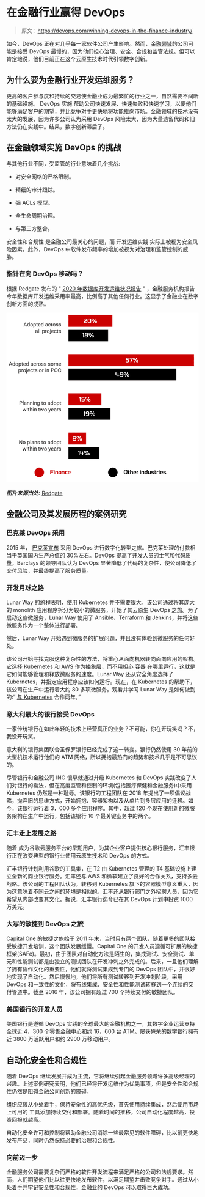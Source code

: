 # 在金融行业赢得 DevOps

> 原文：<https://devops.com/winning-devops-in-the-finance-industry/>

如今，DevOps 正在对几乎每一家软件公司产生影响。然而，[金融领域](https://devops.com/?s=finance)的公司可能是接受 DevOps 最慢的，因为他们担心治理、安全、合规和监管法规。但可以肯定地说，他们目前正在这个云原生技术时代引领数字创新。

## **为什么要为金融行业开发运维服务？**

更高的客户参与度和持续的交易使金融业成为最繁忙的行业之一，自然需要不间断的基础设施。 DevOps 实施 帮助公司快速发展、快速失败和快速学习，以便他们能够满足客户的期望，并比竞争对手更快地将功能推向市场。金融领域的技术没有太大的发展，因为许多公司认为采用 DevOps 风险太大，因为大量遗留代码和旧方法仍在实践中。结果，数字创新滞后了。 

## **在金融领域实施 DevOps 的挑战**

与其他行业不同，受监管的行业意味着几个挑战:

*   对安全网络的严格限制。

*   精细的审计跟踪。 
*   强 ACLs 模型。 
*   全生命周期治理。 
*   与第三方整合。

安全性和合规性 是金融公司最关心的问题，而 开发运维实践 实际上被视为安全风险因素。此外，DevOps 中软件发布频率的增加被视为对治理和监管控制的威胁。

### 指针在向 DevOps 移动吗？

根据 Redgate 发布的 " [2020 年数据库开发运维状况报告](https://www.red-gate.com/blog/database-devops/adoption-rates-and-key-drivers-for-database-devops-in-financial-services) " ，金融服务机构报告今年数据库开发运维采用率最高，比例高于其他任何行业。这显示了金融业在数字创新方面的成熟。

![](img/2f1e7aade6ef505d77920acbce5384cd.png)

***图片来源出处:*** [Redgate](https://www.red-gate.com/blog/database-devops/adoption-rates-and-key-drivers-for-database-devops-in-financial-services)

## **金融公司及其发展历程的案例研究**

### **巴克莱 DevOps 采用**

2015 年， [巴克莱宣布](https://www.reuters.com/article/barclays-banking-employment-idUSL8N13J5G720151124) 采用 DevOps 进行数字化转型之旅。巴克莱处理的付款相当于英国国内生产总值的 30%左右。DevOps 提高了开发人员的士气和代码质量，Barclays 的领导团队认为 DevOps 显著降低了代码的复杂性，使公司降低了交付风险，并最终提高了服务质量。

### **开发月球之路**

Lunar Way 的旅程表明，使用 Kubernetes 并不需要很大。该公司通过将其庞大的 monolith 应用程序拆分为较小的微服务，开始了其云原生 DevOps 之旅。为了启动这些微服务，Lunar Way 使用了 Ansible、Terraform 和 Jenkins，并将这些微服务作为一个整体进行部署。

然后，Lunar Way 开始遇到微服务的扩展问题，并且没有体验到微服务的任何好处。

该公司开始寻找克服这种复杂性的方法，将重心从面向机器转向面向应用的架构。它选择 Kubernetes 和 AWS 作为抽象层，而不用担心 [容器](https://jfrog.com/knowledge-base/what-are-containers/) 在哪里运行，这就是它如何能够管理和释放微服务的速度。Lunar Way 还从安全角度选择了 Kubernetes，并指定应用程序应该如何运行。现在，在 Kubernetes 的帮助下，该公司在生产中运行着大约 80 多项微服务。观看并学习 Lunar Way 是如何做到的:“ [与 Kubernetes](https://youtu.be/q6Nvm2Jhf1s) 合作两年。”

### **意大利最大的银行接受 DevOps**

一家传统银行在如此年轻的技术上经营真正的业务？不可能，你在开玩笑吗？不，我没开玩笑。

意大利的银行集团联合圣保罗银行已经完成了这一转变。银行仍然使用 30 年前的大型机技术运行他们的 ATM 网络，所以拥抱最热门的趋势和技术几乎是不可思议的。

尽管银行和金融公司 ING 很早就通过升级 Kubernetes 和 DevOps 实践改变了人们对银行的看法，但在高度监管和控制的环境(包括医疗保健和金融服务)中采用 Kubernetes 仍然是一种耻辱。该银行的工程团队在 2018 年提出了一项倡议战略，抛弃旧的思维方式，开始拥抱、容器架构以及从单片到多层应用的迁移。如今，该银行运行着 3，000 多个应用程序。其中，超过 120 个现在使用新的微服务架构在生产中运行，包括该银行 10 个最关键业务中的两个。

### **汇丰走上发展之路**

随着 成为谷歌云服务平台的早期用户，为其企业客户提供核心银行服务，汇丰银行正在改变典型的银行业使用云原生技术和 DevOps 的方式。

汇丰银行计划利用谷歌的工具集，在 T2 由 Kubernetes 管理的 T4 基础设施上建立全新的商业银行服务。汇丰还与 AWS 和微软建立了良好的合作关系，支持多云战略。该公司的工程团队认为，转移到 Kubernetes 旗下的容器模型意义重大，因为这意味着不同云之间的环境是相似的。汇丰还从银行部门之外招聘人员，因为它希望从内部改变其文化。据说，汇丰银行迄今已在其 DevOps 计划中投资 1000 万美元。 

### **大写的敏捷到 DevOps 之旅**

Capital One 的敏捷之旅始于 2011 年末，当时只有两个团队，随着更多的团队接受敏捷开发培训，这个团队发展缓慢。Capital One 的开发人员遵循可扩展的敏捷框架(SAFe)。最初，由于团队对自动化方法是陌生的，集成测试、安全测试、单元和性能测试都是由独立的测试团队在开发冲刺之外完成的。后来，一旦他们理解了拥有协作文化的重要性，他们就将测试集成到专门的 DevOps 团队中，并很好地实现了自动化。然后慢慢地，他们将所有测试转移到开发冲刺阶段，采用 DevOps 和一致性的文化，将布线集成、安全性和性能测试转移到一个连续的交付管道中。截至 2016 年，该公司拥有超过 700 个持续交付的敏捷团队。

### **美国银行的开发人员**

美国银行是遵循 DevOps 实践的全球最大的金融机构之一，其数字企业运营支持全球近 4，300 个零售金融中心和约 16，600 台 ATM。屡获殊荣的数字银行拥有近 3800 万活跃用户和约 2900 万移动用户。

## **自动化安全性和合规性**

随着 DevOps 继续发展并成为主流，它将继续引起金融服务领域许多高级经理的兴趣。上述案例研究表明，他们已经将开发运维作为优先事项。但是安全性和合规性仍然是阻碍金融公司创新的障碍。

组织应该从小处着手，保持安全性的高优先级，首先使用持续集成，然后使用市场上可用的 工具添加持续交付和部署。随着时间的推移，公司自动化程度越高，投资回报就越高。

自动化安全许可和控制将帮助金融公司消除一些最常见的软件障碍，比以前更快地发布产品，同时仍然保持必要的治理和合规性。

### **向前迈一步**

金融服务公司需要复杂而严格的软件开发流程来满足严格的公司和法规要求。然而，人们期望他们比以往更快地发布软件，以满足期望并击败竞争对手。通过从小处着手并牢记安全性和合规性，金融业的 DevOps 可以取得巨大成功。